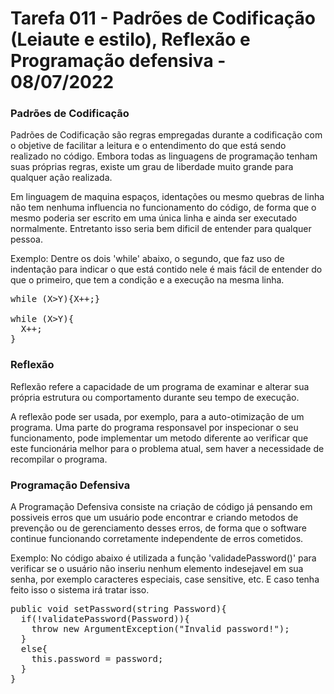 # Tarefa 011 - Padrões de Codificação (Leiaute e estilo), Reflexão e Programação defensiva - 08/07/2022

### Padrões de Codificação

Padrões de Codificação são regras empregadas durante a codificação com o objetive de facilitar a leitura e o entendimento do que está sendo realizado no código.
Embora todas as linguagens de programação tenham suas próprias regras, existe um grau de liberdade muito grande para qualquer ação realizada.

Em linguagem de maquina  espaços, identações ou mesmo quebras de linha não tem nenhuma influencia no funcionamento do código, de forma que o mesmo poderia ser escrito em uma única linha e ainda ser executado normalmente. Entretanto isso seria bem dificil de entender para qualquer pessoa. 

Exemplo: Dentre os dois 'while' abaixo, o segundo, que faz uso de indentação para indicar o que está contido nele é mais fácil de entender do que o primeiro, que tem a condição e a execução na mesma linha. 

<pre>
while (X>Y){X++;}

while (X>Y){
  X++;
}
</pre>

### Reflexão

Reflexão refere a capacidade de um programa de examinar e alterar sua própria estrutura ou comportamento durante seu tempo de execução. 

A reflexão pode ser usada, por exemplo, para a auto-otimização de um programa. Uma parte do programa responsavel por inspecionar o seu funcionamento, pode implementar um metodo diferente ao verificar que este funcionária melhor para o problema atual, sem haver a necessidade de recompilar o programa.

### Programação Defensiva

A Programação Defensiva consiste na criação de código já pensando em possiveis erros que um usuário pode encontrar e criando metodos de prevenção ou de gerenciamento desses erros, de forma que o software continue funcionando corretamente independente de erros cometidos.

Exemplo: No código abaixo é utilizada a função 'validadePassword()' para verificar se o usuário não inseriu nenhum elemento indesejavel em sua senha, por exemplo caracteres especiais, case sensitive, etc. E caso tenha feito isso o sistema irá tratar isso.

<pre>
public void setPassword(string Password){
  if(!validatePassword(Password)){
    throw new ArgumentException("Invalid password!");
  }
  else{
    this.password = password;
  }
}
</pre>

